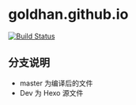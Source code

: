 # goldhan.github.io

[![Build Status](https://travis-ci.com/goldhan/goldhan.github.io.svg?branch=Dev)](https://travis-ci.com/goldhan/goldhan.github.io)

## 分支说明
- master 为编译后的文件
- Dev 为 Hexo 源文件

